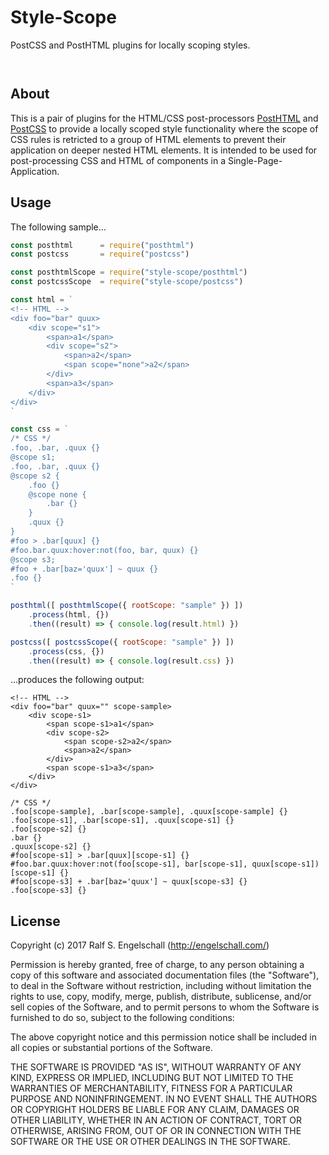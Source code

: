 
Style-Scope
===========

PostCSS and PostHTML plugins for locally scoping styles.

<p/>
<img src="https://nodei.co/npm/style-scope.png?downloads=true&stars=true" alt=""/>

<p/>
<img src="https://david-dm.org/rse/style-scope.png" alt=""/>

About
-----

This is a pair of plugins for the HTML/CSS post-processors
[PostHTML](https://github.com/posthtml/posthtml) and
[PostCSS](http://postcss.org/) to provide a locally scoped style
functionality where the scope of CSS rules is retricted to a group of HTML
elements to prevent their application on deeper nested HTML elements. It is
intended to be used for post-processing CSS and HTML of components in a
Single-Page-Application.

Usage
-----

The following sample...

```js
const posthtml      = require("posthtml")
const postcss       = require("postcss")

const posthtmlScope = require("style-scope/posthtml")
const postcssScope  = require("style-scope/postcss")

const html = `
<!-- HTML -->
<div foo="bar" quux>
    <div scope="s1">
        <span>a1</span>
        <div scope="s2">
            <span>a2</span>
            <span scope="none">a2</span>
        </div>
        <span>a3</span>
    </div>
</div>
`

const css = `
/* CSS */
.foo, .bar, .quux {}
@scope s1;
.foo, .bar, .quux {}
@scope s2 {
    .foo {}
    @scope none {
        .bar {}
    }
    .quux {}
}
#foo > .bar[quux] {}
#foo.bar.quux:hover:not(foo, bar, quux) {}
@scope s3;
#foo + .bar[baz='quux'] ~ quux {}
.foo {}
`

posthtml([ posthtmlScope({ rootScope: "sample" }) ])
    .process(html, {})
    .then((result) => { console.log(result.html) })

postcss([ postcssScope({ rootScope: "sample" }) ])
    .process(css, {})
    .then((result) => { console.log(result.css) })

```

...produces the following output:

```
<!-- HTML -->
<div foo="bar" quux="" scope-sample>
    <div scope-s1>
        <span scope-s1>a1</span>
        <div scope-s2>
            <span scope-s2>a2</span>
            <span>a2</span>
        </div>
        <span scope-s1>a3</span>
    </div>
</div>

/* CSS */
.foo[scope-sample], .bar[scope-sample], .quux[scope-sample] {}
.foo[scope-s1], .bar[scope-s1], .quux[scope-s1] {}
.foo[scope-s2] {}
.bar {}
.quux[scope-s2] {}
#foo[scope-s1] > .bar[quux][scope-s1] {}
#foo.bar.quux:hover:not(foo[scope-s1], bar[scope-s1], quux[scope-s1])[scope-s1] {}
#foo[scope-s3] + .bar[baz='quux'] ~ quux[scope-s3] {}
.foo[scope-s3] {}
```

License
-------

Copyright (c) 2017 Ralf S. Engelschall (http://engelschall.com/)

Permission is hereby granted, free of charge, to any person obtaining
a copy of this software and associated documentation files (the
"Software"), to deal in the Software without restriction, including
without limitation the rights to use, copy, modify, merge, publish,
distribute, sublicense, and/or sell copies of the Software, and to
permit persons to whom the Software is furnished to do so, subject to
the following conditions:

The above copyright notice and this permission notice shall be included
in all copies or substantial portions of the Software.

THE SOFTWARE IS PROVIDED "AS IS", WITHOUT WARRANTY OF ANY KIND,
EXPRESS OR IMPLIED, INCLUDING BUT NOT LIMITED TO THE WARRANTIES OF
MERCHANTABILITY, FITNESS FOR A PARTICULAR PURPOSE AND NONINFRINGEMENT.
IN NO EVENT SHALL THE AUTHORS OR COPYRIGHT HOLDERS BE LIABLE FOR ANY
CLAIM, DAMAGES OR OTHER LIABILITY, WHETHER IN AN ACTION OF CONTRACT,
TORT OR OTHERWISE, ARISING FROM, OUT OF OR IN CONNECTION WITH THE
SOFTWARE OR THE USE OR OTHER DEALINGS IN THE SOFTWARE.

